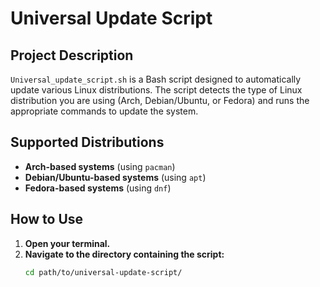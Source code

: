 # Universal Update Script

## Project Description
`Universal_update_script.sh` is a Bash script designed to automatically update various Linux distributions. The script detects the type of Linux distribution you are using (Arch, Debian/Ubuntu, or Fedora) and runs the appropriate commands to update the system.

## Supported Distributions
- **Arch-based systems** (using `pacman`)
- **Debian/Ubuntu-based systems** (using `apt`)
- **Fedora-based systems** (using `dnf`)

## How to Use
1. **Open your terminal.**
2. **Navigate to the directory containing the script:**
   ```bash
   cd path/to/universal-update-script/
